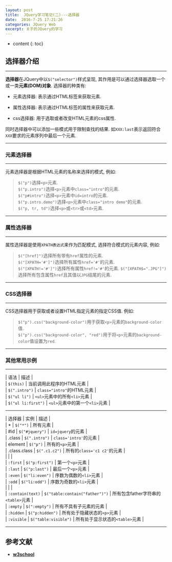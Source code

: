 ```yaml
---
layout: post
title:  JQuery学习笔记(二)---选择器
date:  2016-7-25 17:21:26
categories: JQuery Web
excerpt: 关于的JQuery的学习
---
```


* content
{: toc}

## 选择器介绍

---

**选择器**在JQuery中以`$("selector")`样式呈现, 其作用是可以通过选择器选取一个或一类**元素(DOM)对象**. 选择器的种类有:

* 元素选择器: 表示通过HTML标签来获取元素.

* 属性选择器: 表示通过HTML标签的属性来获取元素.

* css选择器: 用于选取或者改变HTML元素的css属性.

同时选择器中可以添加一些模式用于限制查找的结果. 如`XXX:last`表示返回符合`XXX`要求的元素序列中最后一个元素.

---

### 元素选择器   

---

元素选择器是根据HTML元素的名称来选择的模式, 例如:

> `$("p")`选择`<p>`元素.  
> `$("p.intro")`选择`<p>`元素中`class="intro"`的元素.   
> `$("p#intro")`选择`<p>`元素中`id=intro`的元素.  
> `$("p.intro.demo")`选择`<p>`元素中`class="intro demo"`的元素.  
> `$("p, tr, td")`选择`<p>`或`<tr>`或`<td>`元素.

---

### 属性选择器   

---

属性选择器是使用`XPATH表达式`来作为匹配模式, 选择符合模式的元素内容, 例如:

> `$("[href]")`选择所有带有`href`属性的元素.   
> `$("[XPATH='#']")`选择所有属性`href='#'`的元素.  
> `$("[XPATH!='#']")`选择所有属性`href!='#'`的元素.
> `$("[XPATH$=".JPG"]")`选择所有包含属性`href`且其值以`JPG`结尾的元素.  

---

### CSS选择器   

---

CSS选择器用于获取或者设置HTML指定元素的指定CSS值. 例如:

> `$("p").css("background-color")`用于获取`<p>`元素的`background-color`值.  
> `$("p").css("background-color", "red")`用于将`<p>`元素的`background-color`值设置为`red`.  

---

### 其他常用示例   

---

| 语法 | 描述 |  
| `$(this)` | 当前调用此程序的HTML元素 |   
| `$(".intro")` | `class="intro"`的HTML元素 |   
| `$("ul li")` | `<ul>`元素中的所有`<li>`元素 |   
| `$("ul li:first")` | `<ul>`元素中的第一个`<li>`元素 |   

---

| 选择器 | 实例 | 描述 |  
| * | `$("*")` | 所有元素 |   
| #id | `$("#jquery")` | `id=jquery`的元素 |   
| .class | `$(".intro")` | `class='intro'`的元素 |   
| element | `$("p")` | 所有的`<p>`元素 |   
| .class.class | `$(".c1.c2")` | 所有的`class='c1 c2'`的元素 |   
| | |   
| `:first` | `$("p:first")` | 第一个`<p>`元素 |   
| `:last` | `$("p:last")` | 最后一个`<p>`元素 |   
| `:even` | `$("li:even")` | 序数为偶数的`<li>`元素 |   
| `:odd` | `$("li:odd")` | 序数为奇数的`<li>`元素 |   
| | |   
| `:contain(text)` | `$("table:contain("father")")` |  所有包含father字符串的`<table>`元素 |   
| `:empty` | `$(":empty")` | 所有不具有子元素的元素 |   
| `:hidden` | `$("p:hidden")` | 所有处于隐藏状态的`<p>`元素 |   
| `:visible` | `$("table:visible")` | 所有处于显示状态的`<table>`元素 |   


---
参考文献   
---

* **[w3school](http://www.w3school.com.cn/jquery/jquery_selectors.asp)**
